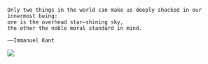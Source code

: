 ```
Only two things in the world can make us deeply shocked in our innermost being: 
one is the overhead star—shining sky, 
the other the noble moral standard in mind.
                        																														——Immanuel Kant
```



![](https://learningnotebookv1-1302566743.cos.ap-nanjing.myqcloud.com/img/Snipaste_2021-04-03_16-13-19.jpg)

